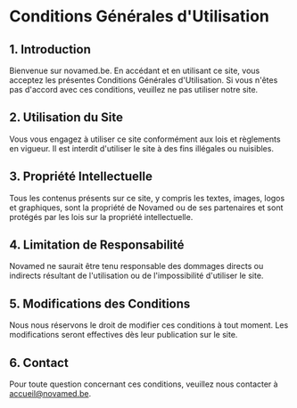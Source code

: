 # Conditions Générales d'Utilisation

## 1. Introduction

Bienvenue sur novamed.be. En accédant et en utilisant ce site, vous acceptez les présentes Conditions Générales d'Utilisation. Si vous n'êtes pas d'accord avec ces conditions, veuillez ne pas utiliser notre site.

## 2. Utilisation du Site

Vous vous engagez à utiliser ce site conformément aux lois et règlements en vigueur. Il est interdit d'utiliser le site à des fins illégales ou nuisibles.

## 3. Propriété Intellectuelle

Tous les contenus présents sur ce site, y compris les textes, images, logos et graphiques, sont la propriété de Novamed ou de ses partenaires et sont protégés par les lois sur la propriété intellectuelle.

## 4. Limitation de Responsabilité

Novamed ne saurait être tenu responsable des dommages directs ou indirects résultant de l'utilisation ou de l'impossibilité d'utiliser le site.

## 5. Modifications des Conditions

Nous nous réservons le droit de modifier ces conditions à tout moment. Les modifications seront effectives dès leur publication sur le site.

## 6. Contact

Pour toute question concernant ces conditions, veuillez nous contacter à accueil@novamed.be.
